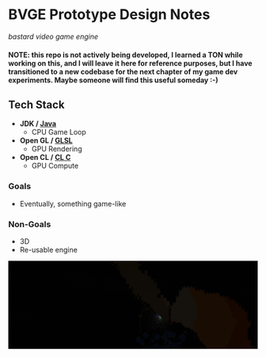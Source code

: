
BVGE Prototype Design Notes
=
_bastard video game engine_

#### NOTE: this repo is not actively being developed, I learned a TON while working on this, and I will leave it here for reference purposes, but I have transitioned to a new codebase for the next chapter of my game dev experiments. Maybe someone will find this useful someday :-)  

Tech Stack
-
- **JDK / [Java](https://docs.oracle.com/en/java/javase/21/docs/api/index.html)** 
  - CPU Game Loop
- **Open GL / [GLSL](https://www.khronos.org/opengl/wiki/Core_Language_(GLSL))**
  - GPU Rendering 
- **Open CL / [CL C](https://man.opencl.org/)**
  - GPU Compute

### Goals

- Eventually, something game-like

### Non-Goals
- 3D
- Re-usable engine

![alt text](https://github.com/controllerface/bvge/blob/main/src/main/resources/img/screenshot2.png)
